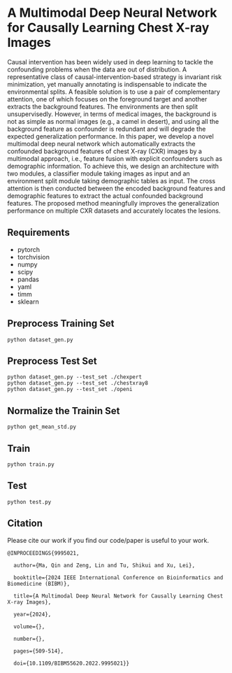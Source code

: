 # A Multimodal Deep Neural Network for Causally Learning Chest X-ray Images
Causal intervention has been widely used in deep learning to tackle the confounding problems when the data are out of distribution. A representative class of causal-intervention-based strategy is invariant risk minimization, yet manually annotating is indispensable to indicate the environmental splits. A feasible solution is to use a pair of complementary attention, one of which focuses on the foreground target and another extracts the background features. The environments are then split unsupervisedly. However, in terms of medical images, the background is not as simple as normal images (e.g., a camel in desert), and using all the background feature as confounder is redundant and will degrade the expected generalization performance. In this paper, we develop a novel multimodal deep neural network which automatically extracts the confounded background features of chest X-ray (CXR) images by a multimodal approach, i.e., feature fusion with explicit confounders such as demographic information. To achieve this, we design an architecture with two modules, a classifier module taking images as input and an environment split module taking demographic tables as input. The cross attention is then conducted between the encoded background features and demographic features to extract the actual confounded background features. The proposed method meaningfully improves the generalization performance on multiple CXR datasets and accurately locates the lesions. 

## Requirements
- pytorch
- torchvision
- numpy
- scipy
- pandas
- yaml
- timm
- sklearn

## Preprocess Training Set
```shell
python dataset_gen.py
```

## Preprocess Test Set
```shell
python dataset_gen.py --test_set ./chexpert
python dataset_gen.py --test_set ./chestxray8
python dataset_gen.py --test_set ./openi
```

## Normalize the Trainin Set
```shell
python get_mean_std.py
```

## Train
```shell
python train.py
```

## Test
```shell
python test.py
```

## Citation


Please cite our work if you find our code/paper is useful to your work.


```
@INPROCEEDINGS{9995021,

  author={Ma, Qin and Zeng, Lin and Tu, Shikui and Xu, Lei},

  booktitle={2024 IEEE International Conference on Bioinformatics and Biomedicine (BIBM)}, 

  title={A Multimodal Deep Neural Network for Causally Learning Chest X-ray Images}, 

  year={2024},

  volume={},

  number={},

  pages={509-514},

  doi={10.1109/BIBM55620.2022.9995021}}

```
